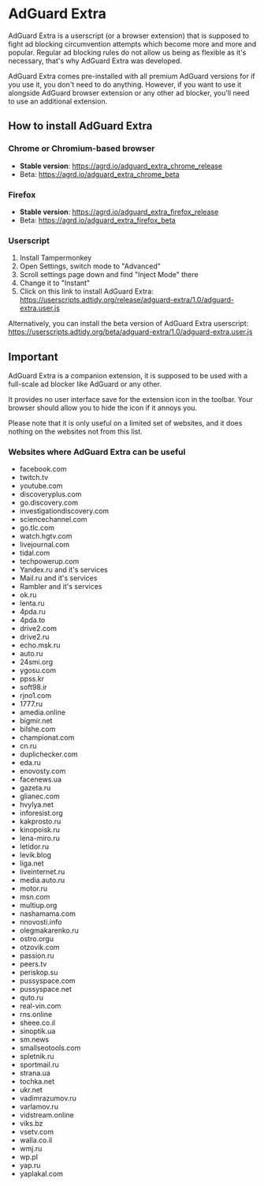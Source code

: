# AdGuard Extra

AdGuard Extra is a userscript (or a browser extension) that is supposed to fight ad blocking circumvention attempts which become more and more and popular. Regular ad blocking rules do not allow us being as flexible as it's necessary, that's why AdGuard Extra was developed.

AdGuard Extra comes pre-installed with all premium AdGuard versions for if you use it, you don't need to do anything.
However, if you want to use it alongside AdGuard browser extension or any other ad blocker, you'll need to use an additional extension.

## How to install AdGuard Extra

### Chrome or Chromium-based browser

* **Stable version**: https://agrd.io/adguard_extra_chrome_release
* Beta: https://agrd.io/adguard_extra_chrome_beta

### Firefox

* **Stable version**: https://agrd.io/adguard_extra_firefox_release
* Beta: https://agrd.io/adguard_extra_firefox_beta

### Userscript

1. Install Tampermonkey
2. Open Settings, switch mode to "Advanced"
3. Scroll settings page down and find "Inject Mode" there
4. Change it to "Instant"
5. Click on this link to install AdGuard Extra: https://userscripts.adtidy.org/release/adguard-extra/1.0/adguard-extra.user.js

Alternatively, you can install the beta version of AdGuard Extra userscript: https://userscripts.adtidy.org/beta/adguard-extra/1.0/adguard-extra.user.js

## Important

AdGuard Extra is a companion extension, it is supposed to be used with a full-scale ad blocker like AdGuard or any other.

It provides no user interface save for the extension icon in the toolbar. Your browser should allow you to hide the icon if it annoys you.

Please note that it is only useful on a limited set of websites, and it does nothing on the websites not from this list.

### Websites where AdGuard Extra can be useful
* facebook.com
* twitch.tv
* youtube.com
* discoveryplus.com
* go.discovery.com
* investigationdiscovery.com
* sciencechannel.com
* go.tlc.com
* watch.hgtv.com
* livejournal.com
* tidal.com
* techpowerup.com
* Yandex.ru and it's services
* Mail.ru and it's services
* Rambler and it's services
* ok.ru
* lenta.ru
* 4pda.ru
* 4pda.to
* drive2.com
* drive2.ru
* echo.msk.ru
* auto.ru
* 24smi.org
* ygosu.com
* ppss.kr
* soft98.ir
* rjno1.com
* 1777.ru
* amedia.online
* bigmir.net
* bilshe.com
* championat.com
* cn.ru
* duplichecker.com
* eda.ru
* enovosty.com
* facenews.ua
* gazeta.ru
* glianec.com
* hvylya.net
* inforesist.org
* kakprosto.ru
* kinopoisk.ru
* lena-miro.ru
* letidor.ru
* levik.blog
* liga.net
* liveinternet.ru
* media.auto.ru
* motor.ru
* msn.com
* multiup.org
* nashamama.com
* nnovosti.info
* olegmakarenko.ru
* ostro.orgu
* otzovik.com
* passion.ru
* peers.tv
* periskop.su
* pussyspace.com
* pussyspace.net
* quto.ru
* real-vin.com
* rns.online
* sheee.co.il
* sinoptik.ua
* sm.news
* smallseotools.com
* spletnik.ru
* sportmail.ru
* strana.ua
* tochka.net
* ukr.net
* vadimrazumov.ru
* varlamov.ru
* vidstream.online
* viks.bz
* vsetv.com
* walla.co.il
* wmj.ru
* wp.pl
* yap.ru
* yaplakal.com
